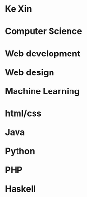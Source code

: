 <!DOCTYPE html>
<html lang="en">
<head>
    <meta charset="utf-8">
    <title>Introduction :D</title>
    <meta content="width=device-width, initial-scale=1.0" name="viewport">
</head>
<body>
    <div class="Helloooo!👋">
        <h1 class="Name">Ke Xin</h1>
        <h1 class="Studies">Computer Science</h1>
        <h1 class="Interests">
            <p>Web development</p>
            <p>Web design</p>
            <p>Machine Learning</p>
        </h1>
        <h1 class="Languages">
            <p>html/css</p>
            <p>Java</p>
            <p>Python</p>
            <p>PHP</p>
            <p>Haskell</p>
        </h1>
    </div>
</body>
</html>
